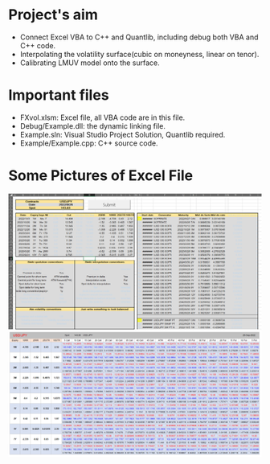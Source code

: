 # Project's aim

- Connect Excel VBA to C++ and Quantlib, including debug both VBA and C++ code.
- Interpolating the volatility surface(cubic on moneyness, linear on tenor).
- Calibrating LMUV model onto the surface.

# Important files

- FXvol.xlsm: Excel file, all VBA code are in this file.
- Debug/Example.dll: the dynamic linking file.
- Example.sln: Visual Studio Project Solution, Quantlib required.
- Example/Example.cpp: C++ source code.

# Some Pictures of Excel File

![alt text](https://github.com/Andy16384/CTBC-Quant-Project/blob/main/FXvol/Input_window.png)
![alt text](https://github.com/Andy16384/CTBC-Quant-Project/blob/main/FXvol/OutPut_Window.png)


